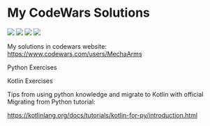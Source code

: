 # My CodeWars Solutions
![](https://www.codewars.com/users/MechaArms/badges/micro)
![](https://img.shields.io/badge/Kotlin-black?style=for-the-badge&logo=Kotlin)
![](https://img.shields.io/badge/-Kotlin-blueviolet)
![](https://img.shields.io/badge/-Python-blue)

My solutions in codewars website: https://www.codewars.com/users/MechaArms
<p>Python Exercises</p>
<p>Kotlin Exercises</p>

<p>Tips from using python knowledge and migrate to Kotlin with official Migrating from Python tutorial:</p>

https://kotlinlang.org/docs/tutorials/kotlin-for-py/introduction.html
